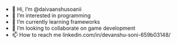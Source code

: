 - 👋 Hi, I’m @daivaanshusoanii
- 👀 I’m interested in programming
- 🌱 I’m currently learning frameworks
- 💞️ I’m looking to collaborate on game development
- 📫 How to reach me linkedin.com/in/devanshu-soni-659b03148/

<!---
hunkbo1t/hunkbo1t is a ✨ special ✨ repository because its `README.md` (this file) appears on your GitHub profile.
You can click the Preview link to take a look at your changes.
--->

